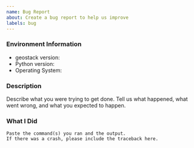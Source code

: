 ```yaml
---
name: Bug Report
about: Create a bug report to help us improve
labels: bug
---
```


<!-- Please search existing issues to avoid creating duplicates. -->

### Environment Information

-   geostack version:
-   Python version:
-   Operating System:

### Description

Describe what you were trying to get done.
Tell us what happened, what went wrong, and what you expected to happen.

### What I Did

```
Paste the command(s) you ran and the output.
If there was a crash, please include the traceback here.
```
